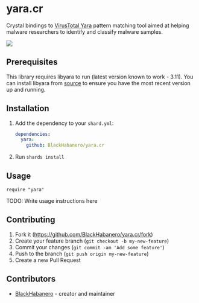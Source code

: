 # yara.cr

Crystal bindings to [VirusTotal Yara](https://github.com/VirusTotal/yara) pattern matching tool aimed at helping malware researchers to identify and classify malware samples.

![](https://github.com/BlackHabanero/yara.cr/workflows/Crystal%20CI/badge.svg)

## Prerequisites

This library requires libyara to run (latest version known to work - 3.11).
You can install libyara from [source](https://github.com/VirusTotal/yara) to ensure you have the most recent version up and running.

## Installation

1. Add the dependency to your `shard.yml`:

   ```yaml
   dependencies:
     yara:
       github: BlackHabanero/yara.cr
   ```

2. Run `shards install`

## Usage

```crystal
require "yara"
```

TODO: Write usage instructions here

## Contributing

1. Fork it (<https://github.com/BlackHabanero/yara.cr/fork>)
2. Create your feature branch (`git checkout -b my-new-feature`)
3. Commit your changes (`git commit -am 'Add some feature'`)
4. Push to the branch (`git push origin my-new-feature`)
5. Create a new Pull Request

## Contributors

- [BlackHabanero](https://github.com/BlackHabanero) - creator and maintainer
